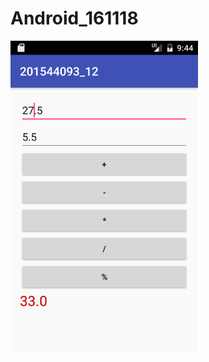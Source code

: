 # Android_161118

<img src="https://github.com/leeym008/Android_161118/blob/master/app/img/Screenshot_1.png" width="300">
